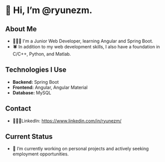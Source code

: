 # 👋 Hi, I’m @ryunezm.

## About Me
- 👨🏻‍💻 I'm a Junior Web Developer, learning Angular and Spring Boot.
- 🕷 In addition to my web development skills, I also have a foundation in C/C++, Python, and Matlab.

## Technologies I Use
- **Backend:** Spring Boot
- **Frontend:** Angular, Angular Material
- **Database:** MySQL

## Contact
- 👨🏻‍💼LinkedIn: https://www.linkedin.com/in/ryunezm/

## Current Status
- 👀 I’m currently working on personal projects and actively seeking employment opportunities.




<!---
ryunezm/ryunezm is a ✨ special ✨ repository because its `README.md` (this file) appears on your GitHub profile.
You can click the Preview link to take a look at your changes.
--->
